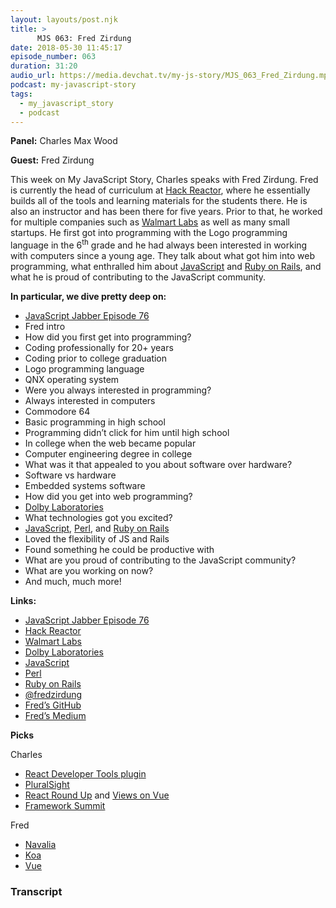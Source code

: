 ```yaml
---
layout: layouts/post.njk
title: >
      MJS 063: Fred Zirdung
date: 2018-05-30 11:45:17
episode_number: 063
duration: 31:20
audio_url: https://media.devchat.tv/my-js-story/MJS_063_Fred_Zirdung.mp3
podcast: my-javascript-story
tags: 
  - my_javascript_story
  - podcast
---
```


 **Panel:** Charles Max Wood

**Guest:** Fred Zirdung

This week on My JavaScript Story, Charles speaks with Fred Zirdung. Fred is currently the head of curriculum at [Hack Reactor](https://www.hackreactor.com/), where he essentially builds all of the tools and learning materials for the students there. He is also an instructor and has been there for five years. Prior to that, he worked for multiple companies such as [Walmart Labs](https://www.walmartlabs.com/) as well as many small startups. He first got into programming with the Logo programming language in the 6<sup>th</sup> grade and he had always been interested in working with computers since a young age. They talk about what got him into web programming, what enthralled him about [JavaScript](https://www.javascript.com/') and [Ruby on Rails](https://rubyonrails.org/), and what he is proud of contributing to the JavaScript community.

**In particular, we dive pretty deep on:**

- [JavaScript Jabber Episode 76](https://devchat.tv/js-jabber/076-jsj-meteor-js-with-marcus-phillips-and-fred-zirdung)
- Fred intro
- How did you first get into programming?
- Coding professionally for 20+ years
- Coding prior to college graduation
- Logo programming language
- QNX operating system
- Were you always interested in programming?
- Always interested in computers
- Commodore 64
- Basic programming in high school
- Programming didn’t click for him until high school
- In college when the web became popular
- Computer engineering degree in college
- What was it that appealed to you about software over hardware?
- Software vs hardware
- Embedded systems software
- How did you get into web programming?
- [Dolby Laboratories](https://www.dolby.com/us/en/index.html)
- What technologies got you excited?
- [JavaScript](https://www.javascript.com/'), [Perl](https://www.perl.org/), and [Ruby on Rails](https://rubyonrails.org/) 
- Loved the flexibility of JS and Rails
- Found something he could be productive with
- What are you proud of contributing to the JavaScript community?
- What are you working on now?
- And much, much more!

**Links:**

- [JavaScript Jabber Episode 76](https://devchat.tv/js-jabber/076-jsj-meteor-js-with-marcus-phillips-and-fred-zirdung)
- [Hack Reactor](https://www.hackreactor.com/)
- [Walmart Labs](https://www.walmartlabs.com/)
- [Dolby Laboratories](https://www.dolby.com/us/en/index.html)
- [JavaScript](https://www.javascript.com/')
- [Perl](https://www.perl.org/)
- [Ruby on Rails](https://rubyonrails.org/)
- [@fredzirdung](https://twitter.com/fredzirdung?lang=en)
- [Fred’s GitHub](https://github.com/fredx)
- [Fred’s Medium](https://medium.com/@fredzirdung)

**Picks**

Charles

- [React Developer Tools plugin](https://github.com/facebook/react-devtools)
- [PluralSight](https://www.pluralsight.com/)
- [React Round Up](https://devchat.tv/react-round-up) and [Views on Vue](https://devchat.tv/views-on-vue)
- [Framework Summit](https://www.frameworksummit.com/)

Fred

- [Navalia](https://github.com/joelgriffith/navalia)
- [Koa](https://koajs.com/)
- [Vue](https://vuejs.org/)


### Transcript



